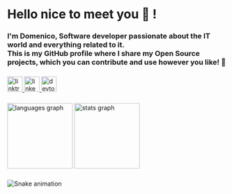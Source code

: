 <h1 align="left">Hello nice to meet you 👋 !</h1>

###

<h3 align="left">I'm Domenico, Software developer passionate about the IT world and everything related to it.<br>This is my GitHub profile where I share my Open Source projects, which you can contribute and use however you like! 🚀</h3>

###

<div align="left">
  <a href="https://linktr.ee/domenicotenace" target="_blank">
    <img src="https://img.shields.io/static/v1?message=Linktree&logo=linktree&label=&color=1de9b6&logoColor=white&labelColor=&style=for-the-badge" height="35" alt="linktree logo"  />
  </a>
  <a href="https://www.linkedin.com/in/domenico-tenace/" target="_blank">
    <img src="https://img.shields.io/static/v1?message=LinkedIn&logo=linkedin&label=&color=0077B5&logoColor=white&labelColor=&style=for-the-badge" height="35" alt="linkedin logo"  />
  </a>
  <a href="https://dev.to/dvalin99" target="_blank">
    <img src="https://img.shields.io/static/v1?message=dev.to&logo=dev.to&label=&color=0A0A0A&logoColor=white&labelColor=&style=for-the-badge" height="35" alt="devto logo"  />
  </a>
</div>

###

<div align="left">
  <img src="https://github-readme-stats.vercel.app/api/top-langs?username=DomeT99&locale=en&hide_title=true&layout=compact&card_width=320&langs_count=8&theme=dracula&hide_border=false" height="150" alt="languages graph"  />
  <img src="https://github-readme-stats.vercel.app/api?username=DomeT99&hide_title=true&hide_rank=false&show_icons=true&include_all_commits=true&count_private=true&disable_animations=false&theme=dracula&locale=en&hide_border=false" height="150" alt="stats graph"  />
</div>

###

<img src="https://raw.githubusercontent.com/DomeT99/DomeT99/output/snake.svg" alt="Snake animation" />

###